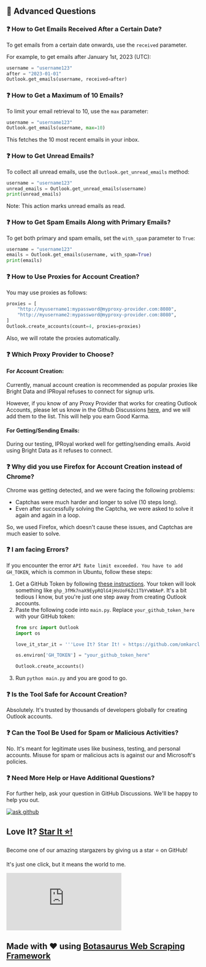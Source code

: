 ## 🤔 Advanced Questions

### ❓ How to Get Emails Received After a Certain Date?
To get emails from a certain date onwards, use the `received` parameter. 

For example, to get emails after January 1st, 2023 (UTC):

```python
username = "username123"
after = "2023-01-01"
Outlook.get_emails(username, received=after)
```

### ❓ How to Get a Maximum of 10 Emails?
To limit your email retrieval to 10, use the `max` parameter:

```python
username = "username123"
Outlook.get_emails(username, max=10)
```
This fetches the 10 most recent emails in your inbox.

### ❓ How to Get Unread Emails?
To collect all unread emails, use the `Outlook.get_unread_emails` method:

```python
username = "username123"
unread_emails = Outlook.get_unread_emails(username)
print(unread_emails)
```
Note: This action marks unread emails as read.

### ❓ How to Get Spam Emails Along with Primary Emails?
To get both primary and spam emails, set the `with_spam` parameter to `True`:

```python
username = "username123"
emails = Outlook.get_emails(username, with_spam=True)
print(emails)
```

### ❓ How to Use Proxies for Account Creation?
You may use proxies as follows:

```python
proxies = [
    "http://myusername1:mypassword@myproxy-provider.com:8080",
    "http://myusername2:mypassword@myproxy-provider.com:8080",
]
Outlook.create_accounts(count=4, proxies=proxies)
```
Also, we will rotate the proxies automatically.

### ❓ Which Proxy Provider to Choose?

#### For Account Creation:
Currently, manual account creation is recommended as popular proxies like Bright Data and IPRoyal refuses to connect for signup urls. 

However, if you know of any Proxy Provider that works for creating Outlook Accounts, please let us know in the Github Discussions [here](https://github.com/omkarcloud/outlook-account-generator/discussions), and we will add them to the list. This will help you earn Good Karma.

#### For Getting/Sending Emails:

During our testing, IPRoyal worked well for getting/sending emails. Avoid using Bright Data as it refuses to connect.


### ❓ Why did you use Firefox for Account Creation instead of Chrome?

Chrome was getting detected, and we were facing the following problems:

- Captchas were much harder and longer to solve (10 steps long).
- Even after successfully solving the Captcha, we were asked to solve it again and again in a loop.

So, we used Firefox, which doesn't cause these issues, and Captchas are much easier to solve.

### ❓ I am facing Errors?

If you encounter the error `API Rate limit exceeded. You have to add GH_TOKEN`, which is common in Ubuntu, follow these steps:

1. Get a GitHub Token by following [these instructions](https://docs.github.com/en/authentication/keeping-your-account-and-data-secure/managing-your-personal-access-tokens#creating-a-fine-grained-personal-access-token). Your token will look something like `ghp_3fMk7naX9EypRQlG4jHsUoF6Zc1TbYvW8AeP`. It's a bit tedious I know, but you're just one step away from creating Outlook accounts.
2. Paste the following code into `main.py`. Replace `your_github_token_here` with your GitHub token:
   ```python
   from src import Outlook
   import os

   love_it_star_it = '''Love It? Star It! ⭐ https://github.com/omkarcloud/outlook-account-generator/'''

   os.environ['GH_TOKEN'] = "your_github_token_here"

   Outlook.create_accounts()
   ```
3. Run `python main.py` and you are good to go.

### ❓ Is the Tool Safe for Account Creation?
Absolutely. It's trusted by thousands of developers globally for creating Outlook accounts.

### ❓ Can the Tool Be Used for Spam or Malicious Activities?
No. It's meant for legitimate uses like business, testing, and personal accounts. Misuse for spam or malicious acts is against our and Microsoft's policies.


### ❓ Need More Help or Have Additional Questions?

For further help, ask your question in GitHub Discussions. We'll be happy to help you out.

[![ask github](https://raw.githubusercontent.com/omkarcloud/google-maps-scraper/master/screenshots/ask-on-github.png)](https://github.com/omkarcloud/outlook-account-generator/discussions)


## Love It? [Star It ⭐!](https://github.com/omkarcloud/outlook-account-generator)

Become one of our amazing stargazers by giving us a star ⭐ on GitHub!

It's just one click, but it means the world to me.

[![Stargazers for @omkarcloud/outlook-account-generator](https://bytecrank.com/nastyox/reporoster/php/stargazersSVG.php?user=omkarcloud&repo=outlook-account-generator)](https://github.com/omkarcloud/outlook-account-generator/stargazers)

## Made with ❤️ using [Botasaurus Web Scraping Framework](https://github.com/omkarcloud/botasaurus)